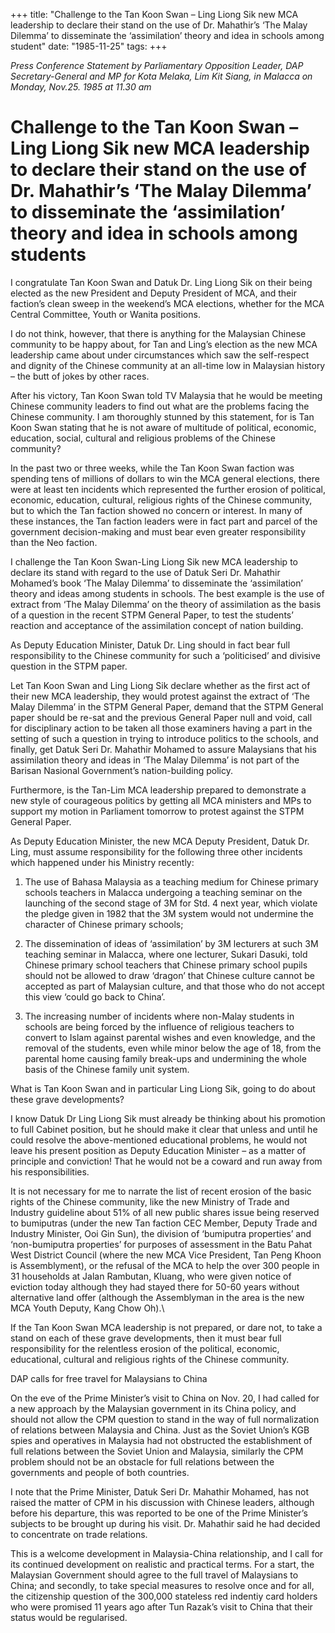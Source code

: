 +++ 
title: "Challenge to the Tan Koon Swan – Ling Liong Sik new MCA leadership to declare their stand on the use of Dr. Mahathir’s ‘The Malay Dilemma’ to disseminate the ‘assimilation’ theory and idea in schools among student"
date: "1985-11-25"
tags:
+++

_Press Conference Statement by Parliamentary Opposition Leader, DAP Secretary-General and MP for Kota Melaka, Lim Kit Siang, in Malacca on Monday, Nov.25. 1985 at 11.30 am_

# Challenge to the Tan Koon Swan – Ling Liong Sik new MCA leadership to declare their stand on the use of Dr. Mahathir’s ‘The Malay Dilemma’ to disseminate the ‘assimilation’ theory and idea in schools among students

I congratulate Tan Koon Swan and Datuk Dr. Ling Liong Sik on their being elected as the new President and Deputy President of MCA, and their faction’s clean sweep in the weekend’s MCA elections, whether for the MCA Central Committee, Youth or Wanita positions.</u>

I do not think, however, that there is anything for the Malaysian Chinese community to be happy about, for Tan and Ling’s election as the new MCA leadership came about under circumstances which saw the self-respect and dignity of the Chinese community at an all-time low in Malaysian history – the butt of jokes by other races.

After his victory, Tan Koon Swan told TV Malaysia that he would be meeting Chinese community leaders to find out what are the problems facing the Chinese community. I am thoroughly stunned by this statement, for is Tan Koon Swan stating that he is not aware of multitude of political, economic, education, social, cultural and religious problems of the Chinese community?

In the past two or three weeks, while the Tan Koon Swan faction was spending tens of millions of dollars to win the MCA general elections, there were at least ten incidents which represented the further erosion of political, economic, education, cultural, religious rights of the Chinese community, but to which the Tan faction showed no concern or interest. In many of these instances, the Tan faction leaders were in fact part and parcel of the government decision-making and must bear even greater responsibility than the Neo faction.

I challenge the Tan Koon Swan-Ling Liong Sik new MCA leadership to declare its stand with regard to the use of Datuk Seri Dr. Mahathir Mohamed’s book ‘The Malay Dilemma’ to disseminate the ‘assimilation’ theory and ideas among students in schools. The best example is the use of extract from ‘The Malay Dilemma’ on the theory of assimilation as the basis of a question in the recent STPM General Paper, to test the students’ reaction and acceptance of the assimilation concept of nation building.

As Deputy Education Minister, Datuk Dr. Ling should in fact bear full responsibility to the Chinese community for such a ‘politicised’ and divisive question in the STPM paper.

Let Tan Koon Swan and Ling Liong Sik declare whether as the first act of their new MCA leadership, they would protest against the extract of ‘The Malay Dilemma’ in the STPM General Paper, demand that the STPM General paper should be re-sat and the previous General Paper null and void, call for disciplinary action to be taken all those examiners having a part in the setting of such a question in trying to introduce politics to the schools, and finally, get Datuk Seri Dr. Mahathir Mohamed to assure Malaysians that his assimilation theory and ideas in ‘The Malay Dilemma’ is not part of the Barisan Nasional Government’s nation-building policy.

Furthermore, is the Tan-Lim MCA leadership prepared to demonstrate a new style of courageous politics by getting all MCA ministers and MPs to support my motion in Parliament tomorrow to protest against the STPM General Paper.

As Deputy Education Minister, the new MCA Deputy President, Datuk Dr. Ling, must assume responsibility for the following three other incidents which happened under his Ministry recently:

1. The use of Bahasa Malaysia as a teaching medium for Chinese primary schools teachers in Malacca undergoing  a teaching seminar on the launching of the second stage of 3M for Std. 4 next year, which violate the pledge given in 1982 that the 3M system would not undermine the character of Chinese primary schools;

2. The dissemination of ideas of ‘assimilation’ by 3M lecturers at such 3M teaching seminar in Malacca, where one lecturer, Sukari Dasuki, told Chinese primary school teachers that Chinese primary school pupils should not be allowed to draw ‘dragon’ that Chinese culture cannot be accepted as part of Malaysian culture, and that those who do not accept this view ‘could go back to China’.

3. The increasing number of incidents where non-Malay students in schools are being forced by the influence of religious teachers to convert to Islam against parental wishes and even knowledge, and the removal of the students, even while minor below the age of 18, from the parental home causing family break-ups and undermining the whole basis of the Chinese family unit system.

What is Tan Koon Swan and in particular Ling Liong Sik, going to do about these grave developments?

I know Datuk Dr Ling Liong Sik must already be thinking about his promotion to full Cabinet position, but he should make it clear that unless and until he could resolve the above-mentioned educational problems, he would not leave his present position as Deputy Education Minister – as a matter of principle and conviction! That he would not be a coward and run away from his responsibilities.

It is not necessary for me to narrate the list of recent erosion of the basic rights of the Chinese community, like the new Ministry of Trade and Industry guideline about 51% of all new public shares issue being reserved to bumiputras (under the new Tan faction CEC Member, Deputy Trade and Industry Minister, Ooi Gin Sun), the division of  ‘bumiputra properties’ and ‘non-bumiputra properties’ for purposes of assessment in the Batu Pahat West District Council (where the new MCA Vice President, Tan Peng Khoon is Assemblyment), or the refusal of the MCA to help the over 300 people in 31 households at Jalan Rambutan, Kluang, who were given notice of eviction today although they had stayed there for 50-60 years without alternative land offer (although the Assemblyman in the area is the new MCA Youth Deputy, Kang Chow Oh).\

If the Tan Koon Swan MCA leadership is not prepared, or dare not, to take a stand on each of these grave developments, then it must bear full responsibility for the relentless erosion of the political, economic, educational, cultural and religious rights of the Chinese community.

DAP calls for free travel for Malaysians to China

On the eve of the Prime Minister’s visit to China on Nov. 20, I had called for a new approach by the Malaysian government in its China policy, and should not allow the CPM question to stand in the way of full normalization of relations between Malaysia and China. Just as the Soviet Union’s KGB spies and operatives in Malaysia had not obstructed the establishment of full relations between the Soviet Union and Malaysia, similarly the CPM problem should not be an obstacle for full relations between the governments and people of both countries.

I note that the Prime Minister, Datuk Seri Dr. Mahathir Mohamed, has not raised the matter of CPM in his discussion with Chinese leaders, although before his departure, this was reported to be one of the Prime Minister’s subjects to be brought up during his visit. Dr. Mahathir said he had decided to concentrate on trade relations.

This is a welcome development in Malaysia-China relationship, and I call for its continued development on realistic and practical terms. For a start, the Malaysian Government should agree to the full travel of Malaysians to China; and secondly, to take special measures to resolve once and for all, the citizenship question of the 300,000 stateless red indentiy card holders who were promised 11 years ago after Tun Razak’s visit to China that their status would be regularised.
 
